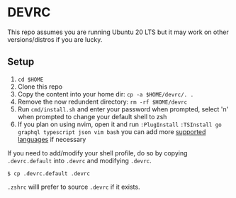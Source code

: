 # DEVRC

This repo assumes you are running Ubuntu 20 LTS but it may work on other versions/distros
if you are lucky.

## Setup

1. `cd $HOME`
2. Clone this repo
3. Copy the content into your home dir: `cp -a $HOME/devrc/. .`
4. Remove the now redundent directory: `rm -rf $HOME/devrc`
5. Run `cmd/install.sh` and enter your password when prompted, select 'n' when prompted to change your default shell to zsh
6. If you plan on using nvim, open it and run 
  `:PlugInstall`
  `:TSInstall go graphql typescript json vim bash` you can add more
  [supported languages](https://github.com/nvim-treesitter/nvim-treesitter#supported-languages) if
  necessary

If you need to add/modify your shell profile, do so by copying `.devrc.default` into `.devrc` and modifying `.devrc`.

```shell
$ cp .devrc.default .devrc
```

`.zshrc` willl prefer to source `.devrc` if it exists.
